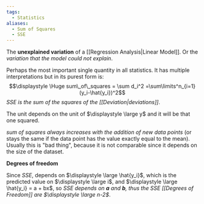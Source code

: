 ```yaml
---
tags:
  - Statistics
aliases:
  - Sum of Squares
  - SSE
---
```

The **unexplained variation** of a [[Regression Analysis|Linear Model]]. Or the *variation that the model could not explain*.

Perhaps the most important single quantity in all statistics. It has multiple interpretations but in its purest form is:
$$\displaystyle \Huge sum\_of\_squares = \sum d_i^2 =\sum\limits^n_{i=1}(y_i-\hat{y_i})^2$$
*SSE is the sum of the squares of the [[Deviation|deviations]]*.

The unit depends on the unit of $\displaystyle \large y$ and it will be that one squared.

*sum of squares always increases with the addition of new data points* (or stays the same if the data point has the value exactly equal to the mean). Usually this is "bad thing", because it is not comparable since it depends on the size of the dataset.

**Degrees of freedom**

Since *SSE*, depends on $\displaystyle \large \hat{y_i}$, which is the predicted value on $\displaystyle \large i$, and $\displaystyle \large \hat{y_i} = a + bx$, so *SSE depends on **a** and **b**, thus the SSE [[Degrees of Freedom]] are $\displaystyle \large n-2$*.

